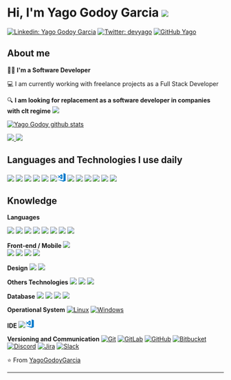 # Hi, I'm  Yago Godoy Garcia  <img src="https://media.tenor.com/images/3422f90f24b15275527c23bdbd923062/tenor.gif" width="80">

[![Linkedin: Yago Godoy Garcia](https://img.shields.io/static/v1?label=LinkedIn&message=Yago+Godoy+Garcia%20&color=blue&logo=LinkedIn&style=flat-rounded&logoColor=white)](https://www.linkedin.com/in/yago-godoy-204016130)
[![Twitter: devyago](https://img.shields.io/twitter/follow/devyago?style=social)](https://twitter.com/devyago)
[![GitHub Yago](https://img.shields.io/github/followers/YagoGodoyGarcia?label=follow&style=social)](https://github.com/YagoGodoyGarcia)

## About me

:man_technologist: <strong>I'm a Software Developer</strong>

:computer: I am currently working with freelance projects as a Full Stack Developer

:mag: **I am looking for replacement as a software developer in companies with clt regime** <img height="30" src="https://media.tenor.com/images/22e8b06290016a982285cf941e339276/tenor.gif"> 

[![Yago Godoy github stats](https://github-readme-stats.vercel.app/api?username=YagoGodoyGarcia)](https://github.com/YagoGodoyGarcia/github-readme-stats)

<a href="https://github.com/YagoGodoyGarcia/sensor-simulator">
  <img align="bottom" src="https://github-readme-stats.vercel.app/api/pin/?username=YagoGodoyGarcia&repo=sensor-simulator" />
</a>
<a href="https://github.com/YagoGodoyGarcia/crud-php">
  <img align="bottom" src="https://github-readme-stats.vercel.app/api/pin/?username=YagoGodoyGarcia&repo=crud-php" />
</a>

## Languages and Technologies I use daily

<code><img src="https://img.shields.io/badge/javascript%20-%23323330.svg?&style=for-the-badge&logo=javascript&logoColor=%23F7DF1E"/></code>
<code><img src="https://img.shields.io/badge/PHP-777BB4?style=for-the-badge&logo=php&logoColor=white"/></code>
<code><img src="https://img.shields.io/badge/react%20-%2320232a.svg?&style=for-the-badge&logo=react&logoColor=%2361DAFB"/></code>
<code><img src="https://img.shields.io/badge/node.js%20-%2343853D.svg?&style=for-the-badge&logo=node.js&logoColor=white"/></code>
<code><img src="https://img.shields.io/badge/typescript%20-%23007ACC.svg?&style=for-the-badge&logo=typescript&logoColor=white"/></code>
<code><img src="https://img.shields.io/badge/-Visual%20Studio%20Code-007ACC?style=flat-square&logo=VisualStudioCode&link=https://github.com/YagoGodoyGarcia/)"><img height="20" src="https://raw.githubusercontent.com/github/explore/80688e429a7d4ef2fca1e82350fe8e3517d3494d/topics/visual-studio-code/visual-studio-code.png"></code>
<code><img src="https://img.shields.io/badge/html5%20-%23E34F26.svg?&style=for-the-badge&logo=html5&logoColor=white"/></code>
<code><img src="https://img.shields.io/badge/css3%20-%231572B6.svg?&style=for-the-badge&logo=css3&logoColor=white"/></code>
<code><img src="https://img.shields.io/badge/SASS%20-hotpink.svg?&style=for-the-badge&logo=SASS&logoColor=white"/></code>
<code><img src="https://img.shields.io/badge/git%20-%23F05033.svg?&style=for-the-badge&logo=git&logoColor=white"/></code>
<code><img src="https://img.shields.io/badge/github%20-%23121011.svg?&style=for-the-badge&logo=github&logoColor=white"/></code>
<code><img src="https://img.shields.io/badge/-Insomnia-5849BE?style=flat-square&logo=Insomnia&link=https://github.com/"/></code>

## Knowledge

**Languages**

<code><img src="https://img.shields.io/badge/python%20-%2314354C.svg?&style=for-the-badge&logo=python&logoColor=white"/></code>
<code><img src="https://img.shields.io/badge/c%23%20-%23239120.svg?&style=for-the-badge&logo=c-sharp&logoColor=white"/></code>
<code><img src="https://img.shields.io/badge/java-%23ED8B00.svg?&style=for-the-badge&logo=java&logoColor=white"/></code>
<code><img src="https://img.shields.io/badge/react_native%20-%2320232a.svg?&style=for-the-badge&logo=react&logoColor=%2361DAFB"/></code>
<code><img src="https://img.shields.io/badge/bootstrap%20-%23563D7C.svg?&style=for-the-badge&logo=bootstrap&logoColor=white"/></code>
<code><img src="https://img.shields.io/badge/SASS%20-hotpink.svg?&style=for-the-badge&logo=SASS&logoColor=white"/></code>
<code><img src="https://img.shields.io/badge/shell_script%20-%23121011.svg?&style=for-the-badge&logo=gnu-bash&logoColor=white"/></code>
<code><img src="https://img.shields.io/badge/markdown-%23000000.svg?&style=for-the-badge&logo=markdown&logoColor=white"/></code>


**Front-end / Mobile**
<code><img src="https://img.shields.io/badge/html5%20-%23E34F26.svg?&style=for-the-badge&logo=html5&logoColor=white"/>
</code><code><img src="https://img.shields.io/badge/SASS%20-hotpink.svg?&style=for-the-badge&logo=SASS&logoColor=white"/></code>
<code><img src="https://img.shields.io/badge/css3%20-%231572B6.svg?&style=for-the-badge&logo=css3&logoColor=white"/></code>
<code><img src="https://img.shields.io/badge/react%20-%2320232a.svg?&style=for-the-badge&logo=react&logoColor=%2361DAFB"/></code>
<code><img src="https://img.shields.io/badge/react_native%20-%2320232a.svg?&style=for-the-badge&logo=react&logoColor=%2361DAFB"/></code>

**Design**
<code><img src="https://img.shields.io/badge/figma%20-%23F24E1E.svg?&style=for-the-badge&logo=figma&logoColor=white"/></code>
<code><img src="https://img.shields.io/badge/adobe%20xd%20-%23FF26BE.svg?&style=for-the-badge&logo=adobe%20xd&logoColor=white"/></code>

**Others Technologies**
<code><img src="https://img.shields.io/badge/docker%20-%230db7ed.svg?&style=for-the-badge&logo=docker&logoColor=white"/></code>
<code><img src="https://img.shields.io/badge/node.js%20-%2343853D.svg?&style=for-the-badge&logo=node.js&logoColor=white"/></code>
<code><img src="https://img.shields.io/badge/-Insomnia-5849BE?style=flat-square&logo=Insomnia&link=https://github.com/"/></code>

**Database**
<code><img src="https://img.shields.io/badge/-MongoDB-black?style=flat-square&logo=mongodb&link=https://github.com/YagoGodoyGarcia/"/></code>
<code><img src="https://img.shields.io/badge/-PostgreSQL-336791?style=flat-square&logo=postgresql&link=https://github.com/YagoGodoyGarcia"/></code>
<code><img src="https://img.shields.io/badge/-MySQL-a0c4db?style=flat-square&logo=mysql&link=https://github.com/YagoGodoyGarcia/"/></code>
<code><img src="https://img.shields.io/badge/-SQLite-003B57?style=flat-square&logo=sqlite&link=https://github.com/YagoGodoyGarcia/"/></code>

**Operational System**
[![Linux](https://img.shields.io/badge/-Linux-333333?style=flat-square&logo=Linux&link=https://github.com/YagoGodoyGarcia/)](https://github.com/YagoGodoyGarcia/)
[![Windows](https://img.shields.io/badge/-Windows-0078D6?style=flat-square&logo=Windows&link=https://github.com/YagoGodoyGarcia/)](https://github.com/YagoGodoyGarcia/)

**IDE**
<code><img src="https://img.shields.io/badge/-Visual%20Studio%20Code-007ACC?style=flat-square&logo=VisualStudioCode&link=https://github.com/YagoGodoyGarcia/)"><img height="20" src="https://raw.githubusercontent.com/github/explore/80688e429a7d4ef2fca1e82350fe8e3517d3494d/topics/visual-studio-code/visual-studio-code.png"></code>

**Versioning and Communication**
[![Git](https://img.shields.io/badge/-Git-black?style=flat-square&logo=git&link=https://github.com/YagoGodoyGarcia/)](https://github.com/YagoGodoyGarcia/)
[![GitLab](https://img.shields.io/badge/-GitLab-FCA121?style=flat-square&logo=gitlab&link=https://github.com/YagoGodoyGarcia/)](https://github.com/YagoGodoyGarcia/)
[![GitHub](https://img.shields.io/badge/-GitHub-181717?style=flat-square&logo=github&link=https://github.com/YagoGodoyGarcia/)](https://github.com/YagoGodoyGarcia/)
[![Bitbucket](https://img.shields.io/badge/-Bitbucket-0052CC?style=flat-square&logo=bitbucket&link=https://github.com/YagoGodoyGarcia/)](https://github.com/YagoGodoyGarcia/)
[![Discord](https://img.shields.io/badge/-Discord-000000?style=flat-square&logo=Discord&link=https://github.com/YagoGodoyGarcia/)](https://github.com/YagoGodoyGarcia/)
[![Jira](https://img.shields.io/badge/-Jira-0052CC?style=flat-square&logo=Jira&link=https://github.com/YagoGodoyGarcia/)](https://github.com/YagoGodoyGarcia/)
[![Slack](https://img.shields.io/badge/-Slack-4A154B?style=flat-square&logo=Slack&link=https://github.com/YagoGodoyGarcia/)](https://github.com/YagoGodoyGarcia/)


⭐️ From [YagoGodoyGarcia](https://github.com/YagoGodoyGarcia)

---
